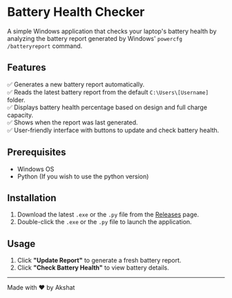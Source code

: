 # Battery Health Checker

A simple Windows application that checks your laptop's battery health by analyzing the battery report generated by Windows' `powercfg /batteryreport` command.

## Features
✅ Generates a new battery report automatically.<br>
✅ Reads the latest battery report from the default `C:\Users\[Username]` folder.<br>
✅ Displays battery health percentage based on design and full charge capacity.<br>
✅ Shows when the report was last generated.<br>
✅ User-friendly interface with buttons to update and check battery health.<br>

## Prerequisites
- Windows OS
- Python (If you wish to use the python version)

## Installation
1. Download the latest `.exe` or the `.py` file from the [Releases](https://github.com/toyg440/battery-health-checker/releases) page.
2. Double-click the `.exe` or the `.py` file to launch the application.

## Usage
1. Click **"Update Report"** to generate a fresh battery report.
2. Click **"Check Battery Health"** to view battery details.

---
Made with ❤️ by Akshat

